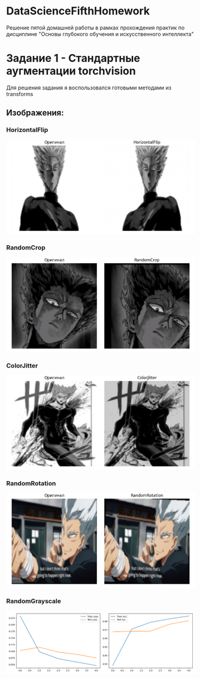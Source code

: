 # DataScienceFifthHomework
Решение пятой домашней работы в рамках прохождения практик по дисциплине "Основы глубокого обучения и искусственного интеллекта"

# Задание 1 - Стандартные аугментации torchvision
Для решения задания я воспользовался готовыми методами из transforms

## Изображения:

### HorizontalFlip
![Horizontal Flip](https://github.com/Kartowe4ka/DataScienceFifthHomework/blob/main/plots/HorizontalFlip.png)

### RandomCrop
![Random Crop](https://github.com/Kartowe4ka/DataScienceFifthHomework/blob/main/plots/RandomCrop.png)

### ColorJitter
![Color Jitter](https://github.com/Kartowe4ka/DataScienceFifthHomework/blob/main/plots/ColorJitter.png)

### RandomRotation
![Random Rotation](https://github.com/Kartowe4ka/DataScienceFifthHomework/blob/main/plots/RandomRotation.png)

### RandomGrayscale
![FCN модель](https://github.com/Kartowe4ka/DataScienceFourthHomework/blob/main/plots/1.1(FCN).png)
